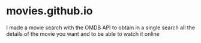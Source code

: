 # movies.github.io
I made a movie search with the OMDB API to obtain in a single search all the details of the movie you want and to be able to watch it online
